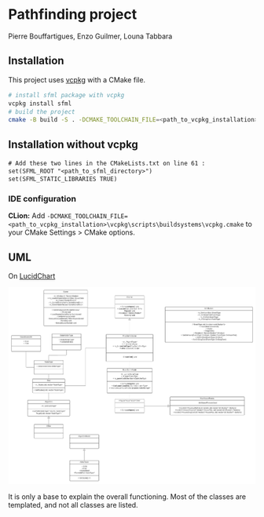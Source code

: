 # Pathfinding project
Pierre Bouffartigues, Enzo Guilmer, Louna Tabbara

## Installation

This project uses [vcpkg](https://vcpkg.io/en/index.html) with a CMake file.

```bash
# install sfml package with vcpkg
vcpkg install sfml
# build the project
cmake -B build -S . -DCMAKE_TOOLCHAIN_FILE=<path_to_vcpkg_installation>\vcpkg\scripts\buildsystems\vcpkg.cmake
```

## Installation without vcpkg
```
# Add these two lines in the CMakeLists.txt on line 61 :
set(SFML_ROOT "<path_to_sfml_directory>")
set(SFML_STATIC_LIBRARIES TRUE)
```
### IDE configuration

**CLion:** Add `-DCMAKE_TOOLCHAIN_FILE=<path_to_vcpkg_installation>\vcpkg\scripts\buildsystems\vcpkg.cmake` to your CMake Settings > CMake options.

## UML

On [LucidChart](https://lucid.app/lucidchart/13253678-6cad-41f2-a8b5-d1f14714ccde/edit?viewport_loc=-279%2C45%2C4731%2C2468%2C0_0&invitationId=inv_18f8b622-5629-4cfa-b8cf-93794d68cdbe)

![UML](./docs/uml.png)

It is only a base to explain the overall functioning. Most of the classes are templated, and not all classes are listed.